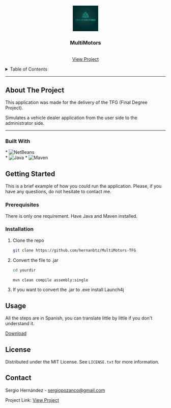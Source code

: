 <div align="center">
  <p>
    <img src="https://github.com/hernanbtz/MultiMotors-TFG/blob/main/multimotors/src/main/resources/img/logo.jpg" alt="Logo" width="80" height="80">
  </p>

  <h3 align="center">MultiMotors</h3>

  <p align="center">
    <br/>
    <a href="https://github.com/hernanbtz/pons-ip-complete">View Project</a>
  </p>
</div>
<details>
  <summary>Table of Contents</summary>
  <ol>
    <li>
      <a href="#about-the-project">About The Project</a>
      <ul>
        <li><a href="#built-with">Built With</a></li>
      </ul>
    </li>
    <li>
      <a href="#getting-started">Getting Started</a>
      <ul>
        <li><a href="#prerequisites">Prerequisites</a></li>
        <li><a href="#installation">Installation</a></li>
      </ul>
    </li>
    <li><a href="#usage">Usage</a></li>
    <li><a href="#license">License</a></li>
    <li><a href="#contact">Contact</a></li>
  </ol>
</details>

---

## About The Project

This application was made for the delivery of the TFG (Final Degree Project). 

Simulates a vehicle dealer application from the user side to the administrator side.

---

### Built With
<p>
  * <img alt="NetBeans" src="https://custom-icon-badges.demolab.com/badge/Apache%20NetBeans-green.svg?logo=netbeans&logoColor=white">
  <br>
  * <img alt="Java" src="https://custom-icon-badges.demolab.com/badge/Java-007396.svg?logo=java&logoColor=white">
  * <img alt="Maven" src="https://custom-icon-badges.demolab.com/badge/Maven-grey.svg?logo=&logoColor=white">
  <br>
</p>

## Getting Started

This is a brief example of how you could run the application. 
Please, if you have any questions, do not hesitate to contact me.

### Prerequisites

There is only one requirement. Have Java and Maven installed.

### Installation

1. Clone the repo
   ```sh
   git clone https://github.com/hernanbtz/MultiMotors-TFG
   ```
2. Convert the file to .jar
   ```sh
   cd yourdir
   ```
   ```sh
   mvn clean compile assembly:single
   ```
3. If you want to convert the .jar to .exe install Launch4j

## Usage

All the steps are in Spanish, you can translate little by little if you don't understand it.

<a href="https://github.com/hernanbtz/MultiMotors-TFG/blob/main/Memoria-MultiMotors.pdf">Download</a>

## License

Distributed under the MIT License. See `LICENSE.txt` for more information.

## Contact

Sergio Hernández - sergiopozanco@gmail.com

Project Link: <a href="https://github.com/hernanbtz/MultiMotors-TFG">View Project</a>




